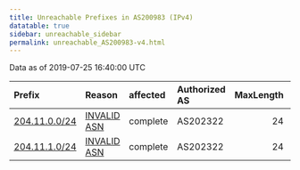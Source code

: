 ```yaml
---
title: Unreachable Prefixes in AS200983 (IPv4)
datatable: true
sidebar: unreachable_sidebar
permalink: unreachable_AS200983-v4.html
---
```


Data as of 2019-07-25 16:40:00 UTC


<div class="datatable-begin"></div>

| Prefix                                               | Reason                                                                                                | affected   | Authorized AS   |   MaxLength | Anchor                                         |   unreachable /24s |
|:-----------------------------------------------------|:------------------------------------------------------------------------------------------------------|:-----------|:----------------|------------:|:-----------------------------------------------|-------------------:|
| [204.11.0.0/24](https://stat.ripe.net/204.11.0.0/24) | [INVALID ASN](https://rpki-validator.ripe.net/announcement-preview?asn=AS200983&prefix=204.11.0.0/24) | complete   | AS202322        |          24 | [RIPE](unreachable_RIPE_NCC_RPKI_Root-v4.html) |                  1 |
| [204.11.1.0/24](https://stat.ripe.net/204.11.1.0/24) | [INVALID ASN](https://rpki-validator.ripe.net/announcement-preview?asn=AS200983&prefix=204.11.1.0/24) | complete   | AS202322        |          24 | [RIPE](unreachable_RIPE_NCC_RPKI_Root-v4.html) |                  1 |

<div class="datatable-end"></div>